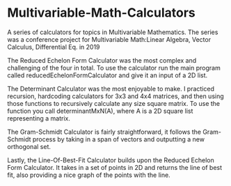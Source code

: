 # Multivariable-Math-Calculators
A series of calculators for topics in Multivariable Mathematics. The series was a conference project for Multivariable Math:Linear Algebra, Vector Calculus, Differential Eq. in 2019

The Reduced Echelon Form Calculator was the most complex and challenging of the four in total. To use the calculator run the main program called reducedEchelonFormCalculator and give it an input of a 2D list.

The Determinant Calculator was the most enjoyable to make. I practiced recursion, hardcoding calculators for 3x3 and 4x4 matrices, and then using those functions to recursively calculate any size square matrix.
To use the function you call determinantMxN(A), where A is a 2D square list representing a matrix.

The Gram-Schmidt Calculator is fairly straightforward, it follows the Gram-Schmidt process by taking in a span of vectors and outputting a new orthogonal set.

Lastly, the Line-Of-Best-Fit Calculator builds upon the Reduced Echelon Form Calculator. It takes in a set of points in 2D and returns the line of best fit, also providing a nice graph of the points with the line.
